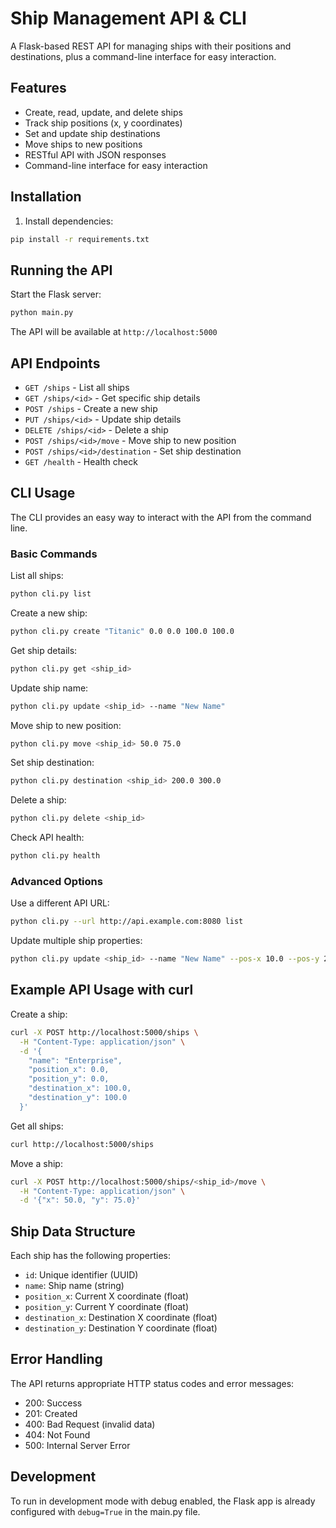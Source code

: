 # Ship Management API & CLI

A Flask-based REST API for managing ships with their positions and destinations, plus a command-line interface for easy interaction.

## Features

- Create, read, update, and delete ships
- Track ship positions (x, y coordinates)
- Set and update ship destinations
- Move ships to new positions
- RESTful API with JSON responses
- Command-line interface for easy interaction

## Installation

1. Install dependencies:
```bash
pip install -r requirements.txt
```

## Running the API

Start the Flask server:
```bash
python main.py
```

The API will be available at `http://localhost:5000`

## API Endpoints

- `GET /ships` - List all ships
- `GET /ships/<id>` - Get specific ship details
- `POST /ships` - Create a new ship
- `PUT /ships/<id>` - Update ship details
- `DELETE /ships/<id>` - Delete a ship
- `POST /ships/<id>/move` - Move ship to new position
- `POST /ships/<id>/destination` - Set ship destination
- `GET /health` - Health check

## CLI Usage

The CLI provides an easy way to interact with the API from the command line.

### Basic Commands

List all ships:
```bash
python cli.py list
```

Create a new ship:
```bash
python cli.py create "Titanic" 0.0 0.0 100.0 100.0
```

Get ship details:
```bash
python cli.py get <ship_id>
```

Update ship name:
```bash
python cli.py update <ship_id> --name "New Name"
```

Move ship to new position:
```bash
python cli.py move <ship_id> 50.0 75.0
```

Set ship destination:
```bash
python cli.py destination <ship_id> 200.0 300.0
```

Delete a ship:
```bash
python cli.py delete <ship_id>
```

Check API health:
```bash
python cli.py health
```

### Advanced Options

Use a different API URL:
```bash
python cli.py --url http://api.example.com:8080 list
```

Update multiple ship properties:
```bash
python cli.py update <ship_id> --name "New Name" --pos-x 10.0 --pos-y 20.0 --dest-x 30.0 --dest-y 40.0
```

## Example API Usage with curl

Create a ship:
```bash
curl -X POST http://localhost:5000/ships \
  -H "Content-Type: application/json" \
  -d '{
    "name": "Enterprise",
    "position_x": 0.0,
    "position_y": 0.0,
    "destination_x": 100.0,
    "destination_y": 100.0
  }'
```

Get all ships:
```bash
curl http://localhost:5000/ships
```

Move a ship:
```bash
curl -X POST http://localhost:5000/ships/<ship_id>/move \
  -H "Content-Type: application/json" \
  -d '{"x": 50.0, "y": 75.0}'
```

## Ship Data Structure

Each ship has the following properties:
- `id`: Unique identifier (UUID)
- `name`: Ship name (string)
- `position_x`: Current X coordinate (float)
- `position_y`: Current Y coordinate (float)
- `destination_x`: Destination X coordinate (float)
- `destination_y`: Destination Y coordinate (float)

## Error Handling

The API returns appropriate HTTP status codes and error messages:
- 200: Success
- 201: Created
- 400: Bad Request (invalid data)
- 404: Not Found
- 500: Internal Server Error

## Development

To run in development mode with debug enabled, the Flask app is already configured with `debug=True` in the main.py file.

